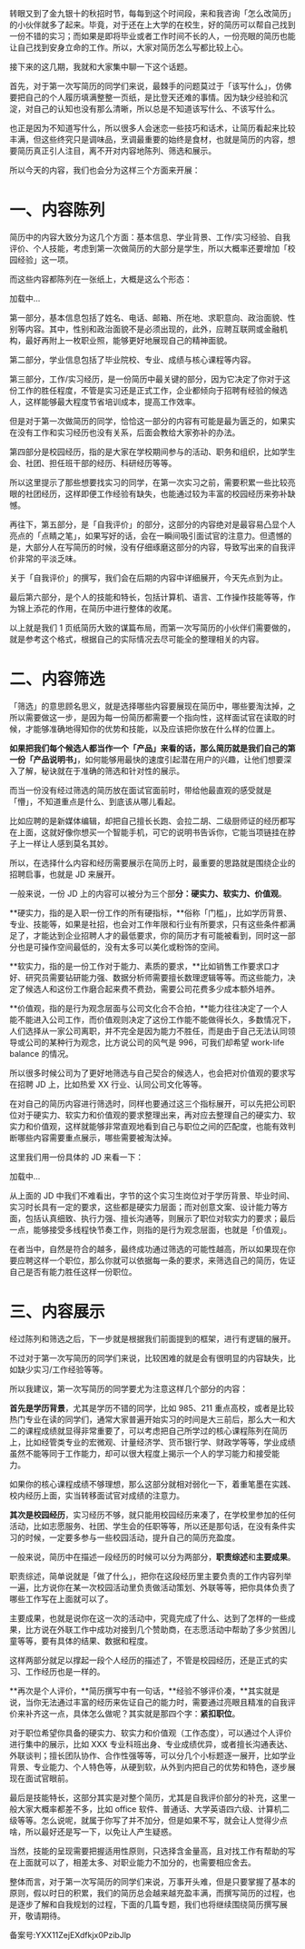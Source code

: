 转眼又到了金九银十的秋招时节，每每到这个时间段，来和我咨询「怎么改简历」的小伙伴就多了起来。毕竟，对于还在上大学的在校生，好的简历可以帮自己找到一份不错的实习；而如果是即将毕业或者工作时间不长的人，一份亮眼的简历也能让自己找到安身立命的工作。所以，大家对简历怎么写都比较上心。

接下来的这几期，我就和大家集中聊一下这个话题。

首先，对于第一次写简历的同学们来说，最棘手的问题莫过于「该写什么」，仿佛要把自己的个人履历填满整整一页纸，是比登天还难的事情。因为缺少经验和沉淀，对自己的认知也没有那么清晰，所以总是不知道该写什么、不该写什么。

也正是因为不知道写什么，所以很多人会迷恋一些技巧和话术，让简历看起来比较丰满，但这些终究只是调味品，烹调最重要的始终是食材，也就是简历的内容，想要简历真正引人注目，离不开对内容地陈列、筛选和展示。

所以今天的内容，我们也会分为这样三个方面来开展：

# **一、内容陈列**

简历中的内容大致分为这几个方面：基本信息、学业背景、工作/实习经验、自我评价、个人技能，考虑到第一次做简历的大部分是学生，所以大概率还要增加「校园经验」这一项。

而这些内容都陈列在一张纸上，大概是这么个形态：

加载中...

第一部分，基本信息包括了姓名、电话、邮箱、所在地、求职意向、政治面貌、性别等内容。其中，性别和政治面貌不是必须出现的，此外，应聘互联网或金融机构，最好再附上一枚职业照，能够更好地展现自己的精神面貌。

第二部分，学业信息包括了毕业院校、专业、成绩与核心课程等内容。

第三部分，工作/实习经历，是一份简历中最关键的部分，因为它决定了你对于这份工作的胜任程度，不管是实习还是正式工作，企业都倾向于招聘有经验的候选人，这样能够最大程度节省培训成本，提高工作效率。

但是对于第一次做简历的同学，恰恰这一部分的内容有可能是最为匮乏的，如果实在没有工作和实习经历也没有关系，后面会教给大家弥补的办法。

第四部分是校园经历，指的是大家在学校期间参与的活动、职务和组织，比如学生会、社团、担任班干部的经历、科研经历等等。

所以这里提示了那些想要找实习的同学，在第一次实习之前，需要积累一些比较亮眼的社团经历，这样即便工作经验有缺失，也能通过较为丰富的校园经历来弥补缺憾。 

再往下，第五部分，是「自我评价」的部分，这部分的内容绝对是最容易凸显个人亮点的「点睛之笔」，如果写好的话，会在一瞬间吸引面试官的注意力。但遗憾的是，大部分人在写简历的时候，没有仔细琢磨这部分的内容，导致写出来的自我评价非常的平淡乏味。

关于「自我评价」的撰写，我们会在后期的内容中详细展开，今天先点到为止。

最后第六部分，是个人的技能和特长，包括计算机、语言、工作操作技能等等，作为锦上添花的作用，在简历中进行整体的收尾。 

以上就是我们 1 页纸简历大致的谋篇布局，而第一次写简历的小伙伴们需要做的，就是参考这个格式，根据自己的实际情况去尽可能全的整理相关的内容。

# **二、内容筛选**

「筛选」的意思顾名思义，就是选择哪些内容要展现在简历中，哪些要淘汰掉，之所以需要做这一步，是因为每一份简历都需要一个指向性，这样面试官在读取的时候，才能够准确地得知你的优势和技能，以及应该把你放在什么样的位置上。

**如果把我们每个候选人都当作一个「产品」来看的话，那么简历就是我们自己的第一份「产品说明书」**，如何能够用最快的速度引起潜在用户的兴趣，让他们想要深入了解，秘诀就在于准确的筛选和针对性的展示。

而当一份没有经过筛选的简历放在面试官面前时，带给他最直观的感受就是「懵」，不知道重点是什么、到底该从哪儿看起。

比如应聘的是新媒体编辑，却把自己擅长长跑、会拉二胡、二级厨师证的经历都写在上面，这就好像你想买一个智能手机，可它的说明书告诉你，它能当项链挂在脖子上一样让人感到莫名其妙。

所以，在选择什么内容和经历需要展示在简历上时，最重要的思路就是围绕企业的招聘启事，也就是 JD 来展开。

一般来说，一份 JD 上的内容可以被分为三个部**分：硬实力、软实力、价值观**。

**硬实力，指的是入职一份工作的所有硬指标，**俗称「门槛」，比如学历背景、专业、技能等，如果是社招，也会对工作年限和行业有所要求，只有这些条件都满足了，才能达到企业招聘人才的最低要求，你的简历才有可能被看到，同时这一部分也是可操作空间最低的，没有太多可以美化或粉饰的空间。

**软实力，指的是一份工作对于能力、素质的要求，**比如销售工作要求口才好、研究员需要钻研能力强、数据分析师需要擅长数理逻辑等等。而这些能力，决定了候选人和这份工作磨合起来费不费劲，需要公司花费多少成本额外培养。

**价值观，指的是行为观念层面与公司文化合不合拍，**能力往往决定了一个人能不能进入公司工作，而价值观则决定了这份工作能不能做得长久，多数情况下，人们选择从一家公司离职，并不完全是因为能力不胜任，而是由于自己无法认同领导或公司的某种行为观念，比方说公司的风气是 996，可我们却希望 work-life balance 的情况。

所以很多时候公司为了更好地筛选与自己契合的候选人，也会把对价值观的要求写在招聘 JD 上，比如热爱 XX 行业、认同公司文化等等。

在对自己的简历内容进行筛选时，同样也要通过这三个指标展开，可以先把公司职位对于硬实力、软实力和价值观的要求整理出来，再对应去整理自己的硬实力、软实力和价值观，这样就能够非常直观地看到自己与职位之间的匹配度，也能有效判断哪些内容需要重点展示，哪些需要被淘汰掉。

这里我们用一份具体的 JD 来看一下：

加载中...

从上面的 JD 中我们不难看出，字节的这个实习生岗位对于学历背景、毕业时间、实习时长具有一定的要求，这些都是硬实力层面；而对创意文案、设计能力等方面，包括认真细致、执行力强、擅长沟通等，则展示了职位对软实力的要求；最后一点，能够接受多线程快节奏工作，则指的是行为观念层面，也就是「价值观」。

在者当中，自然是符合的越多，最终成功通过筛选的可能性越高，所以如果现在你要应聘这样一个职位，那么你就可以依据每一条的要求，来筛选自己的简历，佐证自己是否有能力胜任这样一份职位。

# **三、内容展示**

经过陈列和筛选之后，下一步就是根据我们前面提到的框架，进行有逻辑的展开。

不过对于第一次写简历的同学们来说，比较困难的就是会有很明显的内容缺失，比如缺少实习/工作经验等等。

所以我建议，第一次写简历的同学要尤为注意这样几个部分的内容：

**首先是学历背景**，尤其是学历不错的同学，比如 985、211 重点高校，或者是比较热门专业在读的同学们，通常大家普遍开始实习的时间是大三前后，那么大一和大二的课程成绩就显得非常重要了，可以考虑把自己所学过的核心课程陈列在简历上，比如经管类专业的宏微观、计量经济学、货币银行学、财政学等等，学业成绩虽然不能等同于工作能力，却可以很大程度上揭示一个人的学习能力和接受能力。 

如果你的核心课程成绩不够理想，那么这部分就相对弱化一下，着重笔墨在实践、校内经历上面，实当转移面试官对成绩的注意力。

**其次是校园经历**，实习经历不够，就只能用校园经历来凑了，在学校里参加的任何活动，比如志愿服务、社团、学生会的任职等等，所以还是那句话，在没有条件实习的时候，一定要多参与一些校园活动，提升自己的简历充盈度。

一般来说，简历中在描述一段经历的时候可以分为两部分，**职责综述**和**主要成果**。

职责综述，简单说就是「做了什么」，把你在这段经历里主要负责的工作内容列举一遍，比方说你在某一次校园活动里负责做活动策划、外联等等，把你具体负责了哪些工作写在上面就可以了。

主要成果，也就是说你在这一次的活动中，究竟完成了什么、达到了怎样的一些成果，比方说在外联工作中成功对接到几个赞助商，在志愿活动中帮助了多少贫困儿童等等，要有具体的结果、数据和程度。

这样两部分就足以撑起一段个人经历的描述了，不管是校园经历，还是正式的实习、工作经历也是一样的。

**再次是个人评价，**简历撰写中有一句话，**经验不够评价凑，**其实就是说，当你无法通过丰富的经历来佐证自己的能力时，需要通过亮眼且精准的自我评价来补齐这一点，具体怎么做呢？其实就是那四个字：**紧扣职位**。

对于职位希望你具备的硬实力、软实力和价值观（工作态度），可以通过个人评价进行集中的展示，比如 XXX 专业科班出身、专业成绩优异，或者擅长沟通表达、外联谈判；擅长团队协作、合作性强等等，可以分几个小标题逐一展开，比如学业背景、专业能力、个人特色等，从硬到软，从外到内把自己的优势和特色，逐步展现在面试官眼前。

最后是技能特长，这部分其实是对整个简历，尤其是自我评价部分的补充，这里一般大家大概率都差不多，比如 office 软件、普通话、大学英语四六级、计算机二级等等。怎么说呢，就属于你写了并不加分，但是如果不写，就会让人觉得少点啥，所以最好还是写一下，以免让人产生疑惑。

当然，技能的呈现需要把握适用性原则，只选择含金量高，且对找工作有帮助的写在上面就可以了，相差太多、对职业能力不加分的，也需要相应舍去。

整体而言，对于第一次写简历的同学们来说，万事开头难，但是只要掌握了基本的原则，假以时日的积累，我们的简历总会越来越充盈丰满，而撰写简历的过程，也是逐步了解和自我规划的过程，下面的几篇专题，我们也将继续围绕简历撰写展开，敬请期待。

备案号:YXX11ZejEXdfkjx0PzibJlp